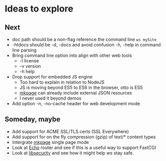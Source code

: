
# Ideas to explore


## Next

+ doc path should be a non-flag reference the command line `ws mySite`
+ -htdocs should be -d, -docs and avoid confusion -h, -help in command line parsing
+ Bring command line option into align with other web tools
    + -l license
    + -v version
    + -h help
+ Drop support for embedded JS engine 
    + Too hard to explain in relation to NodeJS
    + JS is moving beyond ES5 to ES6 in the browser, otto is ES5
    + [mkpage](https://rsdoiel.github.io/mkpage) can already include external JSON resources
    + I never used it beyond demos
+ Add option -n, -no-cache header for web development mode

## Someday, maybe

+ Add support for ACME SSL/TLS certs (SSL Everywhere)
+ Add support for on the fly compression (gzip) of text/* content types
+ Intergrate [mkpage](https://rsdoiel.github.io/mkpage) single page mode 
+ Look at [Echo](http://echo.labstack.com/) router and see if this is a useful way to support FastCGI
+ Look at [libsecurity](https://developer.ibm.com/open/libsecurity/) and see how it might help *ws* stay safe.


